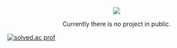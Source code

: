 <div align="center">
  <img src="https://capsule-render.vercel.app/api?type=waving&height=265&color=0:aa4b6b,50:6b6b83,100:3b8d99&text=A%20L%20K%20A%20L%20I%20T%20O%20P&fontSize=45&fontColor=ffffff&fontAlignY=35&animation=fadeIn">
  <p>Currently there is no project in public.</p>
</div>

[![solved.ac
prof](http://mazassumnida.wtf/api/v2/generate_badge?boj=aflat)](https://solved.ac/aflat)
